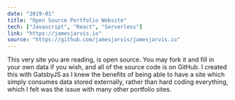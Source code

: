 ```yaml
---
date: "2019-01"
title: "Open Source Portfolio Website"
tech: ["Javascript", "React", "Serverless"]
link: "https://jamesjarvis.io"
source: "https://github.com/jamesjarvis/jamesjarvis.io"
---
```


This very site you are reading, is open source.
You may fork it and fill in your own data if you wish, and all of the source code is on GitHub.
I created this with GatsbyJS as I knew the benefits of being able to have a site which simply consumes data stored externally, rather than hard coding everything, which I felt was the issue with many other portfolio sites.
